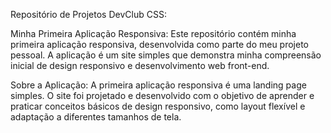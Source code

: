 Repositório de Projetos DevClub CSS:

Minha Primeira Aplicação Responsiva:
Este repositório contém minha primeira aplicação responsiva, desenvolvida como parte do meu projeto pessoal. A aplicação é um site simples que demonstra minha compreensão inicial de design responsivo e desenvolvimento web front-end.

Sobre a Aplicação:
A primeira aplicação responsiva é uma landing page simples. O site foi projetado e desenvolvido com o objetivo de aprender e praticar conceitos básicos de design responsivo, como layout flexível e adaptação a diferentes tamanhos de tela.
